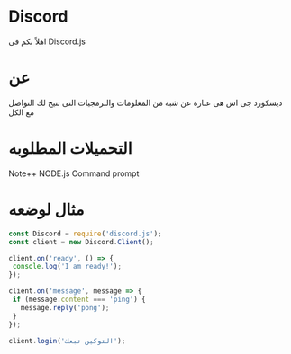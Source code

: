 # Discord
اهلاً بكم فى Discord.js
# عن
ديسكورد جى اس هى عباره عن شبه من المعلومات والبرمجيات التى تتيح لك التواصل مع الكل
# التحميلات المطلوبه 
Note++
 NODE.js Command prompt
# مثال لوضعه
 ```d.js
 const Discord = require('discord.js');
const client = new Discord.Client();

client.on('ready', () => {
  console.log('I am ready!');
});

client.on('message', message => {
  if (message.content === 'ping') {
    message.reply('pong');
  }
});

client.login('التوكين تبعك');
```
